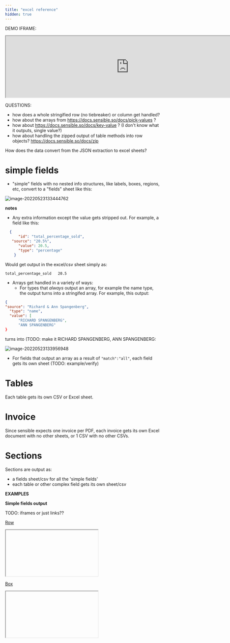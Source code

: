 ```yaml
---
title: "excel reference"
hidden: true
---
```


DEMO IFRAME:



<div>
  <iframe width="800" height="200" scrolling="auto"  src="https://docs.google.com/spreadsheets/d/e/2PACX-1vTKF1zRWnckY3ujq0I7treACgOtSmUuhTDdbzoD7FY3LdMFTYYvK409nLb1MjtT_KOSWj2i6DxZPP90/pubhtml?widget=true&amp;headers=false"></iframe>
</div>


QUESTIONS:

- how does a whole stringified row (no tiebreaker) or column get handled?
- how about the arrays from https://docs.sensible.so/docs/pick-values ? 
- how about https://docs.sensible.so/docs/key-value ? (I don't know what it outputs, single value?)
- how about handling the zipped output of table methods into row objects? https://docs.sensible.so/docs/zip 

How does the data convert from the JSON extraction to excel sheets?

simple fields
====


- "simple" fields with no nested info structures, like labels, boxes, regions, etc, convert to a "fields" sheet like this:

![image-20220523133444762](C:\Users\franc\AppData\Roaming\Typora\typora-user-images\image-20220523133444762.png)

**notes**

- Any extra information except the value gets stripped out.  For example, a field like this:

``` json
  {
      "id": "total_percentage_sold",
   "source": "20.5%",
      "value": 20.5,
      "type": "percentage"
    }
```

Would get output in the excel/csv sheet simply as:

```csv
total_percentage_sold	20.5
```



- Arrays get handled in a variety of ways:
  - For types that *always* output an array, for example the name type, the output turns into a stringifed array.  For example, this output:



```json
{
"source": "Richard & Ann Spangenberg",
  "type": "name",
  "value": [
      "RICHARD SPANGENBERG",
      "ANN SPANGENBERG"
}

```

turns into (TODO: make it RICHARD SPANGENBERG, ANN SPANGENBERG:

![image-20220523133956948](C:\Users\franc\AppData\Roaming\Typora\typora-user-images\image-20220523133956948.png)

- For fields that output an array as a result of `"match":"all"`, each field gets its own sheet (TODO: example/verify)

Tables 
===

Each table gets its own CSV or Excel sheet.

Invoice
====

Since sensible expects one invoice per PDF, each invoice gets its own Excel document with no other sheets, or 1 CSV with no other CSVs.

Sections
===

Sections are output as:

- a fields sheet/csv for all the 'simple fields'
- each table or other complex field gets its own sheet/csv

**EXAMPLES**

**Simple fields output**

TODO: iframes or just links?? 

[Row](docs:row)

<iframe here>

</iframe>

[Box](docs:box)

<iframe here>

